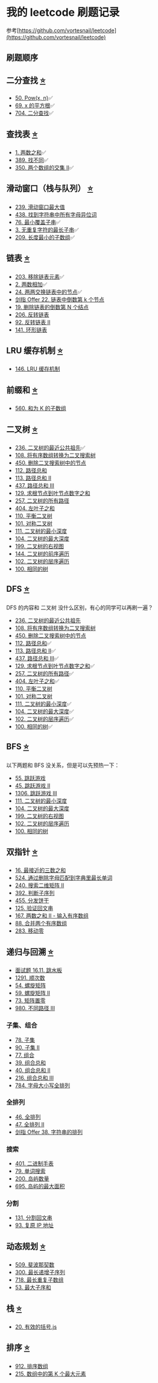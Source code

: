 # 我的 leetcode 刷题记录

参考[https://github.com/vortesnail/leetcode](https://github.com/vortesnail/leetcode)

## 刷题顺序

## 二分查找 [⭐️](https://leetcode-cn.com/problem-list/eX9fB8Ea)

- [50. Pow(x, n)](https://leetcode-cn.com/problems/powx-n/)✅
- [69. x 的平方根](https://leetcode-cn.com/problems/sqrtx/)✅
- [704. 二分查找](https://leetcode-cn.com/problems/binary-search/)✅

## 查找表 [⭐️](https://leetcode-cn.com/problem-list/KYFPLOXw)

- [1. 两数之和](https://leetcode-cn.com/problems/two-sum/)✅
- [389. 找不同](https://leetcode-cn.com/problems/find-the-difference/)✅
- [350. 两个数组的交集 II](https://leetcode-cn.com/problems/intersection-of-two-arrays-ii/)✅

## 滑动窗口（栈与队列） [⭐️](https://leetcode-cn.com/problem-list/SELtXHM4)

- [239. 滑动窗口最大值](https://leetcode-cn.com/problems/sliding-window-maximum/)
- [438. 找到字符串中所有字母异位词](https://leetcode-cn.com/problems/find-all-anagrams-in-a-string/)
- [76. 最小覆盖子串](https://leetcode-cn.com/problems/minimum-window-substring/)✅
- [3. 无重复字符的最长子串](https://leetcode-cn.com/problems/longest-substring-without-repeating-characters/)✅
- [209. 长度最小的子数组](https://leetcode-cn.com/problems/minimum-size-subarray-sum/)✅

## 链表 [⭐️](https://leetcode-cn.com/problem-list/y3PLlGWQ)

- [203. 移除链表元素](https://leetcode-cn.com/problems/remove-linked-list-elements/)✅
- [2. 两数相加](https://leetcode-cn.com/problems/add-two-numbers/)✅
- [24. 两两交换链表中的节点](https://leetcode-cn.com/problems/swap-nodes-in-pairs/)✅
- [剑指 Offer 22. 链表中倒数第 k 个节点](https://leetcode-cn.com/problems/lian-biao-zhong-dao-shu-di-kge-jie-dian-lcof/)
- [19. 删除链表的倒数第 N 个结点](https://leetcode-cn.com/problems/remove-nth-node-from-end-of-list/)
- [206. 反转链表](https://leetcode-cn.com/problems/reverse-linked-list/)
- [92. 反转链表 II](https://leetcode-cn.com/problems/reverse-linked-list-ii/)
- [141. 环形链表](https://leetcode-cn.com/problems/linked-list-cycle/)

## LRU 缓存机制 [⭐️](https://leetcode-cn.com/problem-list/97TDHRRC)

- [146. LRU 缓存机制](https://leetcode-cn.com/problems/lru-cache/)

## 前缀和 [⭐️](https://leetcode-cn.com/problem-list/kNTVZps1)

- [560. 和为 K 的子数组](https://leetcode-cn.com/problems/subarray-sum-equals-k/)

## 二叉树 [⭐️](https://leetcode-cn.com/problem-list/nSzezqrS)

- [236. 二叉树的最近公共祖先](https://leetcode-cn.com/problems/lowest-common-ancestor-of-a-binary-tree/)✅
- [108. 将有序数组转换为二叉搜索树](https://leetcode-cn.com/problems/convert-sorted-array-to-binary-search-tree/)
- [450. 删除二叉搜索树中的节点](https://leetcode-cn.com/problems/delete-node-in-a-bst/)
- [112. 路径总和](https://leetcode-cn.com/problems/path-sum/)
- [113. 路径总和 II](https://leetcode-cn.com/problems/path-sum-ii/)
- [437. 路径总和 III](https://leetcode-cn.com/problems/path-sum-iii/)
- [129. 求根节点到叶节点数字之和](https://leetcode-cn.com/problems/sum-root-to-leaf-numbers/)
- [257. 二叉树的所有路径](https://leetcode-cn.com/problems/binary-tree-paths/)
- [404. 左叶子之和](https://leetcode-cn.com/problems/sum-of-left-leaves/)
- [110. 平衡二叉树](https://leetcode-cn.com/problems/balanced-binary-tree/)
- [101. 对称二叉树](https://leetcode-cn.com/problems/symmetric-tree/)
- [111. 二叉树的最小深度](https://leetcode-cn.com/problems/minimum-depth-of-binary-tree/)
- [104. 二叉树的最大深度](https://leetcode-cn.com/problems/maximum-depth-of-binary-tree/)
- [199. 二叉树的右视图](https://leetcode-cn.com/problems/binary-tree-right-side-view/)
- [144. 二叉树的前序遍历](https://leetcode-cn.com/problems/binary-tree-preorder-traversal/)
- [102. 二叉树的层序遍历](https://leetcode-cn.com/problems/binary-tree-level-order-traversal/)
- [100. 相同的树](https://leetcode-cn.com/problems/same-tree/)

## DFS [⭐️](https://leetcode-cn.com/problem-list/nSzezqrS)

DFS 的内容和 二叉树 没什么区别，有心的同学可以再刷一遍？

- [236. 二叉树的最近公共祖先](https://leetcode-cn.com/problems/lowest-common-ancestor-of-a-binary-tree/)
- [108. 将有序数组转换为二叉搜索树](https://leetcode-cn.com/problems/convert-sorted-array-to-binary-search-tree/)
- [450. 删除二叉搜索树中的节点](https://leetcode-cn.com/problems/delete-node-in-a-bst/)
- [112. 路径总和](https://leetcode-cn.com/problems/path-sum/)✅
- [113. 路径总和 II](https://leetcode-cn.com/problems/path-sum-ii/)✅
- [437. 路径总和 III](https://leetcode-cn.com/problems/path-sum-iii/)✅
- [129. 求根节点到叶节点数字之和](https://leetcode-cn.com/problems/sum-root-to-leaf-numbers/)✅
- [257. 二叉树的所有路径](https://leetcode-cn.com/problems/binary-tree-paths/)✅
- [404. 左叶子之和](https://leetcode-cn.com/problems/sum-of-left-leaves/)✅
- [110. 平衡二叉树](https://leetcode-cn.com/problems/balanced-binary-tree/)
- [101. 对称二叉树](https://leetcode-cn.com/problems/symmetric-tree/)
- [111. 二叉树的最小深度](https://leetcode-cn.com/problems/minimum-depth-of-binary-tree/)✅
- [104. 二叉树的最大深度](https://leetcode-cn.com/problems/maximum-depth-of-binary-tree/)✅
- [102. 二叉树的层序遍历](https://leetcode-cn.com/problems/binary-tree-level-order-traversal/)✅
- [100. 相同的树](https://leetcode-cn.com/problems/same-tree/)✅

## BFS [⭐️](https://leetcode-cn.com/problem-list/cdsPeEX5)

以下两题和 BFS 没关系，但是可以先预热一下：

- [55. 跳跃游戏](https://leetcode-cn.com/problems/jump-game/)
- [45. 跳跃游戏 II](https://leetcode-cn.com/problems/jump-game-ii/)
- [1306. 跳跃游戏 III](https://leetcode-cn.com/problems/jump-game-iii/)
- [111. 二叉树的最小深度](https://leetcode-cn.com/problems/minimum-depth-of-binary-tree/)
- [104. 二叉树的最大深度](https://leetcode-cn.com/problems/maximum-depth-of-binary-tree/)
- [199. 二叉树的右视图](https://leetcode-cn.com/problems/binary-tree-right-side-view/)
- [102. 二叉树的层序遍历](https://leetcode-cn.com/problems/binary-tree-level-order-traversal/)
- [100. 相同的树](https://leetcode-cn.com/problems/same-tree/)

## 双指针 [⭐️](https://leetcode-cn.com/problem-list/ccZMKZDK)

- [16. 最接近的三数之和](https://leetcode-cn.com/problems/3sum-closest/)
- [524. 通过删除字母匹配到字典里最长单词](https://leetcode-cn.com/problems/longest-word-in-dictionary-through-deleting/)
- [240. 搜索二维矩阵 II](https://leetcode-cn.com/problems/search-a-2d-matrix-ii/)
- [392. 判断子序列](https://leetcode-cn.com/problems/is-subsequence/)
- [455. 分发饼干](https://leetcode-cn.com/problems/assign-cookies/)
- [125. 验证回文串](https://leetcode-cn.com/problems/valid-palindrome/)
- [167. 两数之和 II - 输入有序数组](https://leetcode-cn.com/problems/two-sum-ii-input-array-is-sorted/)
- [88. 合并两个有序数组](https://leetcode-cn.com/problems/merge-sorted-array/)
- [283. 移动零](https://leetcode-cn.com/problems/move-zeroes/)

## 递归与回溯 [⭐️](https://leetcode-cn.com/problem-list/QS1BC1f6)

- [面试题 16.11. 跳水板](https://leetcode-cn.com/problems/diving-board-lcci/)
- [1291. 顺次数](https://leetcode-cn.com/problems/sequential-digits/)
- [54. 螺旋矩阵](https://leetcode-cn.com/problems/spiral-matrix/)
- [59. 螺旋矩阵 II](https://leetcode-cn.com/problems/spiral-matrix-ii/)
- [73. 矩阵置零](https://leetcode-cn.com/problems/set-matrix-zeroes/)
- [980. 不同路径 III](https://leetcode-cn.com/problems/unique-paths-iii/)

### 子集、组合

- [78. 子集](https://leetcode-cn.com/problems/subsets/)
- [90. 子集 II](https://leetcode-cn.com/problems/subsets-ii/)
- [77. 组合](https://leetcode-cn.com/problems/combinations/)
- [39. 组合总和](https://leetcode-cn.com/problems/combination-sum/)
- [40. 组合总和 II](https://leetcode-cn.com/problems/combination-sum-ii/)
- [216. 组合总和 III](https://leetcode-cn.com/problems/combination-sum-iii/)
- [784. 字母大小写全排列](https://leetcode-cn.com/problems/letter-case-permutation/)

### 全排列

- [46. 全排列](https://leetcode-cn.com/problems/permutations/)
- [47. 全排列 II](https://leetcode-cn.com/problems/permutations-ii/)
- [剑指 Offer 38. 字符串的排列](https://leetcode-cn.com/problems/zi-fu-chuan-de-pai-lie-lcof/)

### 搜索

- [401. 二进制手表](https://leetcode-cn.com/problems/binary-watch/)
- [79. 单词搜索](https://leetcode-cn.com/problems/word-search/)
- [200. 岛屿数量](https://leetcode-cn.com/problems/number-of-islands/solution/)
- [695. 岛屿的最大面积](https://leetcode-cn.com/problems/max-area-of-island/)

### 分割

- [131. 分割回文串](https://leetcode-cn.com/problems/palindrome-partitioning/)
- [93. 复原 IP 地址](https://leetcode-cn.com/problems/restore-ip-addresses/)

## 动态规划 [⭐️](https://leetcode-cn.com/problem-list/l17RJFnN)

- [509. 斐波那契数](https://leetcode-cn.com/problems/fibonacci-number/)
- [300. 最长递增子序列](https://leetcode-cn.com/problems/longest-increasing-subsequence/)
- [718. 最长重复子数组](https://leetcode-cn.com/problems/maximum-length-of-repeated-subarray/)
- [53. 最大子序和](https://leetcode-cn.com/problems/maximum-subarray/)

## 栈 [⭐️](https://leetcode-cn.com/problem-list/zqCRhoIK)

- [20. 有效的括号.js](https://leetcode-cn.com/problems/valid-parentheses/)

## 排序 [⭐️](https://leetcode-cn.com/problem-list/W7hjhmNb)

- [912. 排序数组](https://leetcode-cn.com/problems/sort-an-array/)
- [215. 数组中的第 K 个最大元素](https://leetcode-cn.com/problems/kth-largest-element-in-an-array/)
